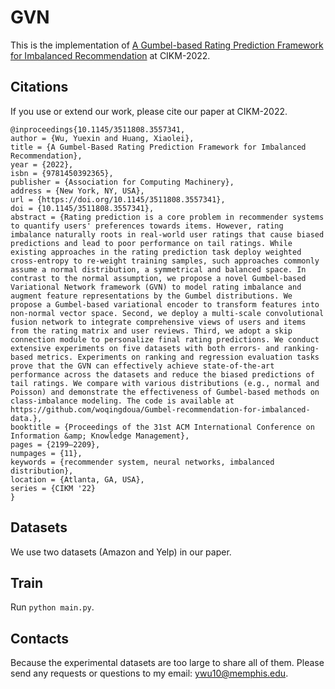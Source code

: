 # GVN

This is the implementation of [A Gumbel-based Rating Prediction Framework for Imbalanced Recommendation](https://arxiv.org/pdf/2012.05009.pdf) at 
CIKM-2022.

## Citations

If you use or extend our work, please cite our paper at CIKM-2022.
```
@inproceedings{10.1145/3511808.3557341,
author = {Wu, Yuexin and Huang, Xiaolei},
title = {A Gumbel-Based Rating Prediction Framework for Imbalanced Recommendation},
year = {2022},
isbn = {9781450392365},
publisher = {Association for Computing Machinery},
address = {New York, NY, USA},
url = {https://doi.org/10.1145/3511808.3557341},
doi = {10.1145/3511808.3557341},
abstract = {Rating prediction is a core problem in recommender systems to quantify users' preferences towards items. However, rating imbalance naturally roots in real-world user ratings that cause biased predictions and lead to poor performance on tail ratings. While existing approaches in the rating prediction task deploy weighted cross-entropy to re-weight training samples, such approaches commonly assume a normal distribution, a symmetrical and balanced space. In contrast to the normal assumption, we propose a novel Gumbel-based Variational Network framework (GVN) to model rating imbalance and augment feature representations by the Gumbel distributions. We propose a Gumbel-based variational encoder to transform features into non-normal vector space. Second, we deploy a multi-scale convolutional fusion network to integrate comprehensive views of users and items from the rating matrix and user reviews. Third, we adopt a skip connection module to personalize final rating predictions. We conduct extensive experiments on five datasets with both errors- and ranking-based metrics. Experiments on ranking and regression evaluation tasks prove that the GVN can effectively achieve state-of-the-art performance across the datasets and reduce the biased predictions of tail ratings. We compare with various distributions (e.g., normal and Poisson) and demonstrate the effectiveness of Gumbel-based methods on class-imbalance modeling. The code is available at https://github.com/woqingdoua/Gumbel-recommendation-for-imbalanced-data.},
booktitle = {Proceedings of the 31st ACM International Conference on Information &amp; Knowledge Management},
pages = {2199–2209},
numpages = {11},
keywords = {recommender system, neural networks, imbalanced distribution},
location = {Atlanta, GA, USA},
series = {CIKM '22}
}

```

## Datasets
We use two datasets (Amazon and Yelp) in our paper.

## Train

Run `python main.py`.


## Contacts
Because the experimental datasets are too large to share all of them. Please send any requests or questions to my email: [ywu10@memphis.edu](ywu10@memphis.edu).

